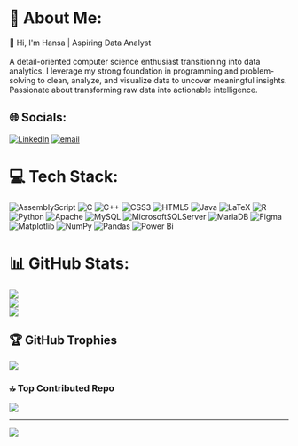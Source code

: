 # 💫 About Me:
👋 Hi, I'm Hansa | Aspiring Data Analyst<br><br>A detail-oriented computer science enthusiast transitioning into data analytics. I leverage my strong foundation in programming and problem-solving to clean, analyze, and visualize data to uncover meaningful insights. Passionate about transforming raw data into actionable intelligence.


## 🌐 Socials:
[![LinkedIn](https://img.shields.io/badge/LinkedIn-%230077B5.svg?logo=linkedin&logoColor=white)](https://linkedin.com/in/https://www.linkedin.com/in/hansa-piyumal-wimalasena-561831336?lipi=urn%3Ali%3Apage%3Ad_flagship3_profile_view_base_contact_details%3BWNGABWgrS8G3b%2BLvzMWtnA%3D%3D) [![email](https://img.shields.io/badge/Email-D14836?logo=gmail&logoColor=white)](mailto:hansapiyumal9@gmail.com) 

# 💻 Tech Stack:
![AssemblyScript](https://img.shields.io/badge/assembly%20script-%23000000.svg?style=plastic&logo=assemblyscript&logoColor=white) ![C](https://img.shields.io/badge/c-%2300599C.svg?style=plastic&logo=c&logoColor=white) ![C++](https://img.shields.io/badge/c++-%2300599C.svg?style=plastic&logo=c%2B%2B&logoColor=white) ![CSS3](https://img.shields.io/badge/css3-%231572B6.svg?style=plastic&logo=css3&logoColor=white) ![HTML5](https://img.shields.io/badge/html5-%23E34F26.svg?style=plastic&logo=html5&logoColor=white) ![Java](https://img.shields.io/badge/java-%23ED8B00.svg?style=plastic&logo=openjdk&logoColor=white) ![LaTeX](https://img.shields.io/badge/latex-%23008080.svg?style=plastic&logo=latex&logoColor=white) ![R](https://img.shields.io/badge/r-%23276DC3.svg?style=plastic&logo=r&logoColor=white) ![Python](https://img.shields.io/badge/python-3670A0?style=plastic&logo=python&logoColor=ffdd54) ![Apache](https://img.shields.io/badge/apache-%23D42029.svg?style=plastic&logo=apache&logoColor=white) ![MySQL](https://img.shields.io/badge/mysql-4479A1.svg?style=plastic&logo=mysql&logoColor=white) ![MicrosoftSQLServer](https://img.shields.io/badge/Microsoft%20SQL%20Server-CC2927?style=plastic&logo=microsoft%20sql%20server&logoColor=white) ![MariaDB](https://img.shields.io/badge/MariaDB-003545?style=plastic&logo=mariadb&logoColor=white) ![Figma](https://img.shields.io/badge/figma-%23F24E1E.svg?style=plastic&logo=figma&logoColor=white) ![Matplotlib](https://img.shields.io/badge/Matplotlib-%23ffffff.svg?style=plastic&logo=Matplotlib&logoColor=black) ![NumPy](https://img.shields.io/badge/numpy-%23013243.svg?style=plastic&logo=numpy&logoColor=white) ![Pandas](https://img.shields.io/badge/pandas-%23150458.svg?style=plastic&logo=pandas&logoColor=white) ![Power Bi](https://img.shields.io/badge/power_bi-F2C811?style=plastic&logo=powerbi&logoColor=black)
# 📊 GitHub Stats:
![](https://github-readme-stats.vercel.app/api?username=hansaPiyumal&theme=ambient_gradient&hide_border=false&include_all_commits=true&count_private=false)<br/>
![](https://nirzak-streak-stats.vercel.app/?user=hansaPiyumal&theme=ambient_gradient&hide_border=false)<br/>
![](https://github-readme-stats.vercel.app/api/top-langs/?username=hansaPiyumal&theme=ambient_gradient&hide_border=false&include_all_commits=true&count_private=false&layout=compact)

## 🏆 GitHub Trophies
![](https://github-profile-trophy.vercel.app/?username=hansaPiyumal&theme=radical&no-frame=false&no-bg=true&margin-w=4)

### 🔝 Top Contributed Repo
![](https://github-contributor-stats.vercel.app/api?username=hansaPiyumal&limit=5&theme=calm_pink&combine_all_yearly_contributions=true)

---
[![](https://visitcount.itsvg.in/api?id=hansaPiyumal&icon=0&color=0)](https://visitcount.itsvg.in)

<!-- Proudly created with GPRM ( https://gprm.itsvg.in ) -->
